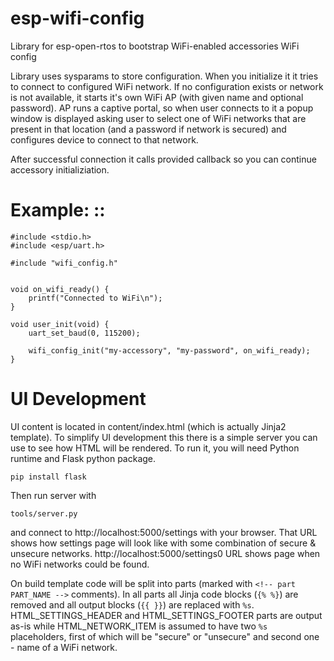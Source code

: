 # esp-wifi-config
Library for esp-open-rtos to bootstrap WiFi-enabled accessories WiFi config

Library uses sysparams to store configuration. When you initialize it
it tries to connect to configured WiFi network. If no configuration exists or
network is not available, it starts it's own WiFi AP (with given name and
optional password). AP runs a captive portal, so when user connects to it a
popup window is displayed asking user to select one of WiFi networks that are
present in that location (and a password if network is secured) and configures
device to connect to that network.

After successful connection it calls provided callback so you can continue
accessory initializiation.

# Example: ::

    #include <stdio.h>
    #include <esp/uart.h>

    #include "wifi_config.h"


    void on_wifi_ready() {
        printf("Connected to WiFi\n");
    }

    void user_init(void) {
        uart_set_baud(0, 115200);

        wifi_config_init("my-accessory", "my-password", on_wifi_ready);
    }

# UI Development

UI content is located in content/index.html (which is actually Jinja2 template).
To simplify UI development this there is a simple server you can use to see
how HTML will be rendered. To run it, you will need Python runtime and Flask python
package.

    pip install flask

Then run server with

    tools/server.py

and connect to http://localhost:5000/settings with your browser. That URL shows
how settings page will look like with some combination of secure &amp; unsecure
networks. http://localhost:5000/settings0 URL shows page when no WiFi networks
could be found.

On build template code will be split into parts (marked with `<!-- part PART_NAME
-->` comments). In all parts all Jinja code blocks (`{% %}`) are removed and all
output blocks (`{{ }}`) are replaced with `%s`. HTML_SETTINGS_HEADER and
HTML_SETTINGS_FOOTER parts are output as-is while HTML_NETWORK_ITEM is assumed to
have two `%s` placeholders, first of which will be "secure" or "unsecure" and
second one - name of a WiFi network.
